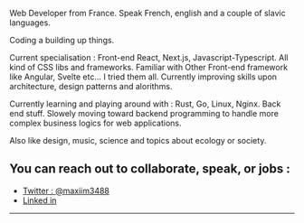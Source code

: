 Web Developer from France.
Speak French, english and a couple of slavic languages.

Coding a building up things.

Current specialisation : Front-end React, Next.js, Javascript-Typescript. All kind of CSS libs and frameworks.
Familiar with Other Front-end framework like Angular, Svelte etc... I tried them all.
Currently improving skills upon architecture, design patterns and alorithms.

Currently learning and playing around with : Rust, Go, Linux, Nginx. Back end stuff.
Slowely moving toward backend programming to handle more complex business logics for web applications.

Also like design, music, science and topics about ecology or society.

You can reach out to collaborate, speak, or jobs :
------------------------------
- [Twitter : @maxiim3488](https://twitter.com/maxiim3488)
- [Linked in](https://www.linkedin.com/in/maxime-tamburrini-7048895a/)
------------------------------
